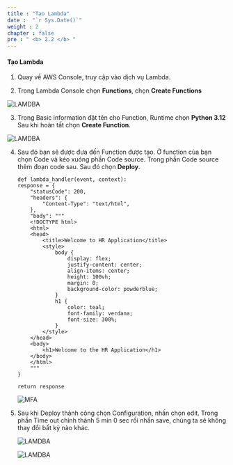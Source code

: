 ```yaml
---
title : "Tạo Lambda"
date :  "`r Sys.Date()`" 
weight : 2 
chapter : false
pre : " <b> 2.2 </b> "
---
```


#### Tạo Lambda

1. Quay về AWS Console, truy cập vào dịch vụ Lambda.

2. Trong Lambda Console chọn **Functions**, chọn **Create Functions**

![LAMDBA](/images/images/3/imagelamdb1.png?featherlight=false&width=90pc)

3. Trong Basic information đặt tên cho Function, Runtime chọn **Python 3.12**
Sau khi hoàn tất chọn **Create Function**.

![LAMDBA](/images/images/3/imagelamdba2.png?featherlight=false&width=90pc)

4. Sau đó bạn sẽ được đưa đến Function được tạo. Ở function của bạn chọn Code và kéo xuóng phần Code source. Trong phần Code  source thêm đoạn code sau. Sau đó chọn **Deploy**.
   
    ```import json
    def lambda_handler(event, context):
    response = {
        "statusCode": 200,
        "headers": {
            "Content-Type": "text/html",
        },
        "body": """
        <!DOCTYPE html>
        <html>
        <head>
            <title>Welcome to HR Application</title>
            <style>
                body {
                    display: flex;
                    justify-content: center;
                    align-items: center;
                    height: 100vh;
                    margin: 0;
                    background-color: powderblue;
                }
                h1 {
                    color: teal;
                    font-family: verdana;
                    font-size: 300%;
                }
            </style>
        </head>
        <body>
            <h1>Welcome to the HR Application</h1>
        </body>
        </html>
        """
    }

    return response
    ```
    ![MFA](/images/images/3/imagelamdba3.png?featherlight=false&width=90pc)
5. Sau khi Deploy thành công chọn Configuration, nhấn chọn edit. Trong phần Time out chỉnh thành 5 min 0 sec rồi nhấn save, chúng ta sẽ không thay đổi bất kỳ nào khác.

    ![LAMDBA](/images/images/3/imagelamdba4.png?featherlight=false&width=90pc)

    ![LAMDBA](/images/images/3/imagelamdba5.png?featherlight=false&width=90pc)